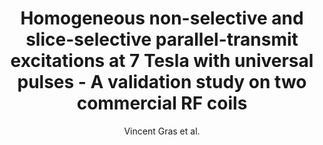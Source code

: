 ---
cat: ciel
subcat: neurophysics
bestof: false
author: Vincent Gras et al.
title: Homogeneous non-selective and slice-selective parallel-transmit excitations at 7 Tesla with universal pulses - A validation study on two commercial RF coils
journal: PLoS One
year: 2017
type: article
doi: 10.1371/journal.pone.0183562
---